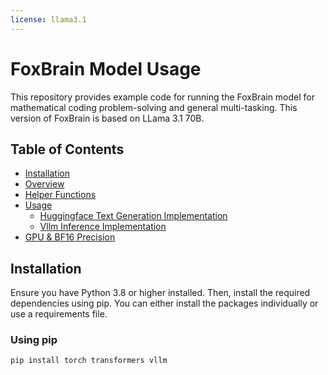 ```yaml
---
license: llama3.1
---
```


# FoxBrain Model Usage

This repository provides example code for running the FoxBrain model for mathematical coding problem-solving and general multi-tasking. This version of FoxBrain is based on LLama 3.1 70B.

## Table of Contents

- [Installation](#installation)
- [Overview](#overview)
- [Helper Functions](#helper-functions)
- [Usage](#usage)
  - [Huggingface Text Generation Implementation](#huggingface-text-generation-implementation)
  - [Vllm Inference Implementation](#vllm-inference-implementation)
- [GPU & BF16 Precision](#gpu--bf16-precision)

## Installation

Ensure you have Python 3.8 or higher installed. Then, install the required dependencies using pip. You can either install the packages individually or use a requirements file.

### Using pip
```bash
pip install torch transformers vllm